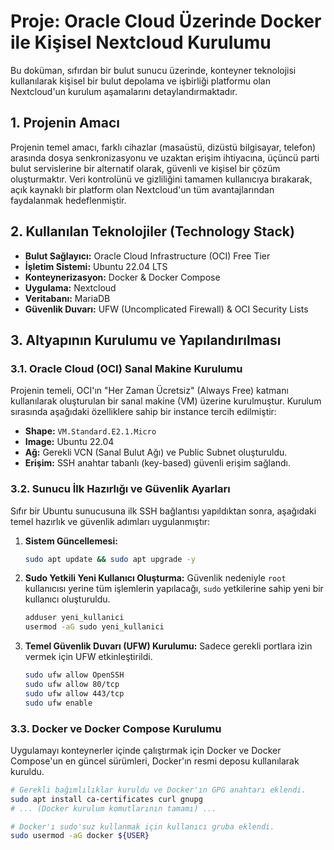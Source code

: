 # Proje: Oracle Cloud Üzerinde Docker ile Kişisel Nextcloud Kurulumu

Bu doküman, sıfırdan bir bulut sunucu üzerinde, konteyner teknolojisi kullanılarak kişisel bir bulut depolama ve işbirliği platformu olan Nextcloud'un kurulum aşamalarını detaylandırmaktadır.

## 1. Projenin Amacı

Projenin temel amacı, farklı cihazlar (masaüstü, dizüstü bilgisayar, telefon) arasında dosya senkronizasyonu ve uzaktan erişim ihtiyacına, üçüncü parti bulut servislerine bir alternatif olarak, güvenli ve kişisel bir çözüm oluşturmaktır. Veri kontrolünü ve gizliliğini tamamen kullanıcıya bırakarak, açık kaynaklı bir platform olan Nextcloud'un tüm avantajlarından faydalanmak hedeflenmiştir.

## 2. Kullanılan Teknolojiler (Technology Stack)

* **Bulut Sağlayıcı:** Oracle Cloud Infrastructure (OCI) Free Tier
* **İşletim Sistemi:** Ubuntu 22.04 LTS
* **Konteynerizasyon:** Docker & Docker Compose
* **Uygulama:** Nextcloud
* **Veritabanı:** MariaDB
* **Güvenlik Duvarı:** UFW (Uncomplicated Firewall) & OCI Security Lists

## 3. Altyapının Kurulumu ve Yapılandırılması

### 3.1. Oracle Cloud (OCI) Sanal Makine Kurulumu

Projenin temeli, OCI'ın "Her Zaman Ücretsiz" (Always Free) katmanı kullanılarak oluşturulan bir sanal makine (VM) üzerine kurulmuştur. Kurulum sırasında aşağıdaki özelliklere sahip bir instance tercih edilmiştir:
* **Shape:** `VM.Standard.E2.1.Micro`
* **Image:** Ubuntu 22.04
* **Ağ:** Gerekli VCN (Sanal Bulut Ağı) ve Public Subnet oluşturuldu.
* **Erişim:** SSH anahtar tabanlı (key-based) güvenli erişim sağlandı.

### 3.2. Sunucu İlk Hazırlığı ve Güvenlik Ayarları

Sıfır bir Ubuntu sunucusuna ilk SSH bağlantısı yapıldıktan sonra, aşağıdaki temel hazırlık ve güvenlik adımları uygulanmıştır:

1.  **Sistem Güncellemesi:**
    ```bash
    sudo apt update && sudo apt upgrade -y
    ```
2.  **Sudo Yetkili Yeni Kullanıcı Oluşturma:**
    Güvenlik nedeniyle `root` kullanıcısı yerine tüm işlemlerin yapılacağı, `sudo` yetkilerine sahip yeni bir kullanıcı oluşturuldu.
    ```bash
    adduser yeni_kullanici
    usermod -aG sudo yeni_kullanici
    ```
3.  **Temel Güvenlik Duvarı (UFW) Kurulumu:**
    Sadece gerekli portlara izin vermek için UFW etkinleştirildi.
    ```bash
    sudo ufw allow OpenSSH
    sudo ufw allow 80/tcp
    sudo ufw allow 443/tcp
    sudo ufw enable
    ```

### 3.3. Docker ve Docker Compose Kurulumu

Uygulamayı konteynerler içinde çalıştırmak için Docker ve Docker Compose'un en güncel sürümleri, Docker'ın resmi deposu kullanılarak kuruldu.
```bash
# Gerekli bağımlılıklar kuruldu ve Docker'ın GPG anahtarı eklendi.
sudo apt install ca-certificates curl gnupg
# ... (Docker kurulum komutlarının tamamı) ...

# Docker'ı sudo'suz kullanmak için kullanıcı gruba eklendi.
sudo usermod -aG docker ${USER}
